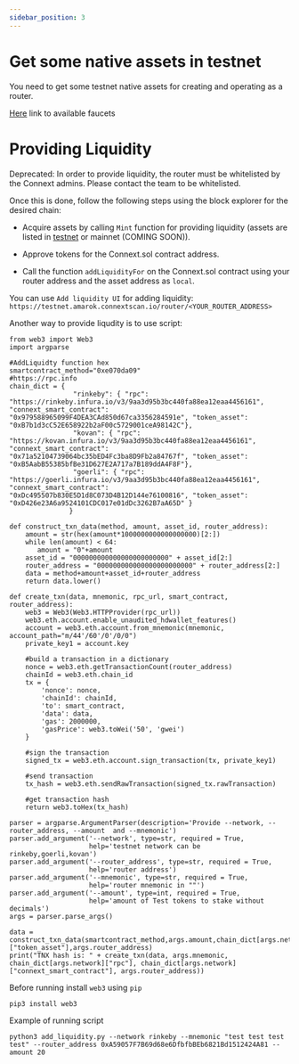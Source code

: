 ```yaml
---
sidebar_position: 3
---
```


# Get some native assets in testnet
You need to get some testnet native assets for creating and operating as a router.

[Here](https://cryptodevhub.io/wiki/ethereum-virtual-machine-testnet-faucets) link to available faucets

# Providing Liquidity

Deprecated: In order to provide liquidity, the router must be whitelisted by the Connext admins. Please contact the team to be whitelisted.

Once this is done, follow the following steps using the block explorer for the desired chain:

- Acquire assets by calling `Mint` function for providing liquidity (assets are listed in [testnet](../developers/testing-against-testnet.md#test-token-test) or mainnet (COMING SOON)).
- Approve tokens for the Connext.sol contract address.

- Call the function `addLiquidityFor` on the Connext.sol contract using your router address and the asset address as `local`.

You can use `Add liquidity UI` for adding liquidity: `https://testnet.amarok.connextscan.io/router/<YOUR_ROUTER_ADDRESS>`

Another way to provide liqudity is to use script:

```
from web3 import Web3
import argparse

#AddLiquidty function hex
smartcontract_method="0xe070da09"
#https://rpc.info
chain_dict = {
                "rinkeby": { "rpc": "https://rinkeby.infura.io/v3/9aa3d95b3bc440fa88ea12eaa4456161", "connext_smart_contract": "0x979588965099F4DEA3CAd850d67ca3356284591e", "token_asset": "0xB7b1d3cC52E658922b2aF00c5729001ceA98142C"},
                "kovan": { "rpc": "https://kovan.infura.io/v3/9aa3d95b3bc440fa88ea12eaa4456161", "connext_smart_contract": "0x71a52104739064bc35bED4Fc3ba8D9Fb2a84767f", "token_asset": "0xB5AabB55385bfBe31D627E2A717a7B189ddA4F8F"},
                "goerli": { "rpc": "https://goerli.infura.io/v3/9aa3d95b3bc440fa88ea12eaa4456161", "connext_smart_contract": "0xDc495507b830E5D1d8C073D4B12D144e76100816", "token_asset": "0xD426e23A6a9524101CDC017e01dDc3262B7aA65D" }
               }

def construct_txn_data(method, amount, asset_id, router_address):
    amount = str(hex(amount*1000000000000000000)[2:])
    while len(amount) < 64:
       amount = "0"+amount
    asset_id = "000000000000000000000000" + asset_id[2:]
    router_address = "000000000000000000000000" + router_address[2:]
    data = method+amount+asset_id+router_address
    return data.lower()

def create_txn(data, mnemonic, rpc_url, smart_contract, router_address):
    web3 = Web3(Web3.HTTPProvider(rpc_url))
    web3.eth.account.enable_unaudited_hdwallet_features()
    account = web3.eth.account.from_mnemonic(mnemonic, account_path="m/44'/60'/0'/0/0")
    private_key1 = account.key

    #build a transaction in a dictionary
    nonce = web3.eth.getTransactionCount(router_address)
    chainId = web3.eth.chain_id
    tx = {
        'nonce': nonce,
        'chainId': chainId,
        'to': smart_contract,
        'data': data,
        'gas': 2000000,
        'gasPrice': web3.toWei('50', 'gwei')
    }

    #sign the transaction
    signed_tx = web3.eth.account.sign_transaction(tx, private_key1)

    #send transaction
    tx_hash = web3.eth.sendRawTransaction(signed_tx.rawTransaction)

    #get transaction hash
    return web3.toHex(tx_hash)

parser = argparse.ArgumentParser(description='Provide --network, --router_address, --amount  and --mnemonic')
parser.add_argument('--network', type=str, required = True,
                    help='testnet network can be rinkeby,goerli,kovan')
parser.add_argument('--router_address', type=str, required = True,
                    help='router address')
parser.add_argument('--mnemonic', type=str, required = True,
                    help='router mnemonic in ""')
parser.add_argument('--amount', type=int, required = True,
                    help='amount of Test tokens to stake without decimals')
args = parser.parse_args()

data = construct_txn_data(smartcontract_method,args.amount,chain_dict[args.network]["token_asset"],args.router_address)
print("TNX hash is: " + create_txn(data, args.mnemonic, chain_dict[args.network]["rpc"], chain_dict[args.network]["connext_smart_contract"], args.router_address))
```

Before running install `web3` using `pip`

`pip3 install web3`

Example of running script

`python3 add_liquidity.py --network rinkeby --mnemonic "test test test test" --router_address 0xA59057F7B69d68e6DfbfbBEb6821Bd1512424A81 --amount 20`
